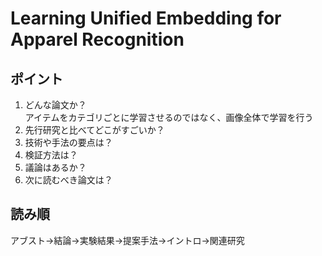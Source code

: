 # Learning Unified Embedding for Apparel Recognition  
## ポイント  
1. どんな論文か？  
アイテムをカテゴリごとに学習させるのではなく、画像全体で学習を行う
2. 先行研究と比べてどこがすごいか？
3. 技術や手法の要点は？
4. 検証方法は？
5. 議論はあるか？
6. 次に読むべき論文は？  

## 読み順  
アブスト→結論→実験結果→提案手法→イントロ→関連研究
